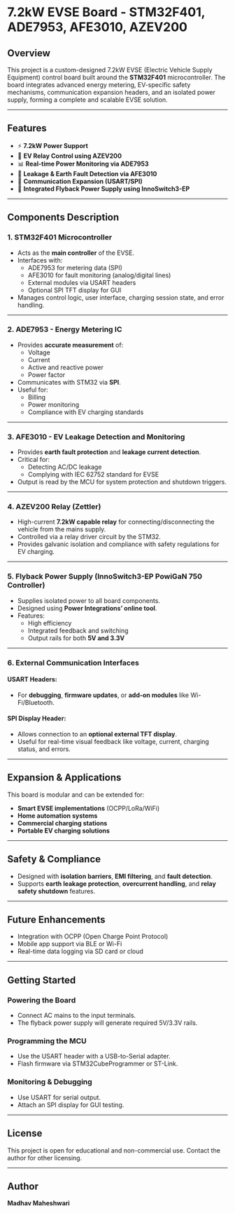 # 7.2kW EVSE Board - STM32F401, ADE7953, AFE3010, AZEV200

## Overview

This project is a custom-designed 7.2kW EVSE (Electric Vehicle Supply Equipment) control board built around the **STM32F401** microcontroller. The board integrates advanced energy metering, EV-specific safety mechanisms, communication expansion headers, and an isolated power supply, forming a complete and scalable EVSE solution.

---

## Features

- ⚡ **7.2kW Power Support**
- 🔌 **EV Relay Control using AZEV200**
- 📊 **Real-time Power Monitoring via ADE7953**
- 🔐 **Leakage & Earth Fault Detection via AFE3010**
- 🔄 **Communication Expansion (USART/SPI)**
- 🔋 **Integrated Flyback Power Supply using InnoSwitch3-EP**

---


## Components Description

### 1. **STM32F401 Microcontroller**
- Acts as the **main controller** of the EVSE.
- Interfaces with:
  - ADE7953 for metering data (SPI)
  - AFE3010 for fault monitoring (analog/digital lines)
  - External modules via USART headers
  - Optional SPI TFT display for GUI
- Manages control logic, user interface, charging session state, and error handling.

---

### 2. **ADE7953 - Energy Metering IC**
- Provides **accurate measurement** of:
  - Voltage
  - Current
  - Active and reactive power
  - Power factor
- Communicates with STM32 via **SPI**.
- Useful for:
  - Billing
  - Power monitoring
  - Compliance with EV charging standards

---

### 3. **AFE3010 - EV Leakage Detection and Monitoring**
- Provides **earth fault protection** and **leakage current detection**.
- Critical for:
  - Detecting AC/DC leakage
  - Complying with IEC 62752 standard for EVSE
- Output is read by the MCU for system protection and shutdown triggers.

---

### 4. **AZEV200 Relay (Zettler)**
- High-current **7.2kW capable relay** for connecting/disconnecting the vehicle from the mains supply.
- Controlled via a relay driver circuit by the STM32.
- Provides galvanic isolation and compliance with safety regulations for EV charging.

---

### 5. **Flyback Power Supply (InnoSwitch3-EP PowiGaN 750 Controller)**
- Supplies isolated power to all board components.
- Designed using **Power Integrations’ online tool**.
- Features:
  - High efficiency
  - Integrated feedback and switching
  - Output rails for both **5V and 3.3V**

---

### 6. **External Communication Interfaces**
#### USART Headers:
- For **debugging**, **firmware updates**, or **add-on modules** like Wi-Fi/Bluetooth.

#### SPI Display Header:
- Allows connection to an **optional external TFT display**.
- Useful for real-time visual feedback like voltage, current, charging status, and errors.

---

## Expansion & Applications

This board is modular and can be extended for:
- **Smart EVSE implementations** (OCPP/LoRa/WiFi)
- **Home automation systems**
- **Commercial charging stations**
- **Portable EV charging solutions**

---

## Safety & Compliance

- Designed with **isolation barriers**, **EMI filtering**, and **fault detection**.
- Supports **earth leakage protection**, **overcurrent handling**, and **relay safety shutdown** features.

---

## Future Enhancements

- Integration with OCPP (Open Charge Point Protocol)
- Mobile app support via BLE or Wi-Fi
- Real-time data logging via SD card or cloud

---

## Getting Started

### Powering the Board
- Connect AC mains to the input terminals.
- The flyback power supply will generate required 5V/3.3V rails.

### Programming the MCU
- Use the USART header with a USB-to-Serial adapter.
- Flash firmware via STM32CubeProgrammer or ST-Link.

### Monitoring & Debugging
- Use USART for serial output.
- Attach an SPI display for GUI testing.

---

## License
This project is open for educational and non-commercial use. Contact the author for other licensing.

---

## Author
**Madhav Maheshwari**




